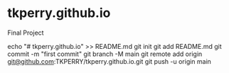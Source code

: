# tkperry.github.io
Final Project

echo "# tkperry.github.io" >> README.md
git init
git add README.md
git commit -m "first commit"
git branch -M main
git remote add origin git@github.com:TKPERRY/tkperry.github.io.git
git push -u origin main
